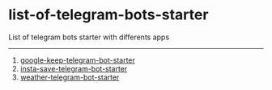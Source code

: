 # list-of-telegram-bots-starter

List of telegram bots starter with differents apps

---

1. [google-keep-telegram-bot-starter](https://github.com/kyemets/gkeep-bot-starter)
2. [insta-save-telegram-bot-starter](https://github.com/kyemets/insta-save-telegram-bot-starter)
3. [weather-telegram-bot-starter](https://github.com/kyemets/weather-telegram-bot)
